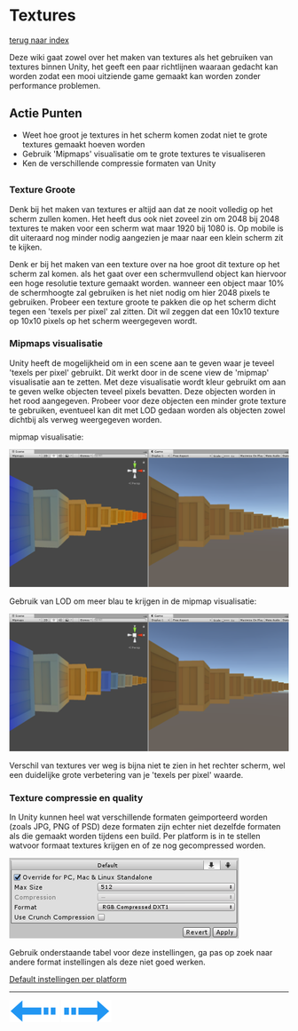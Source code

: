 # Textures
[terug naar index](/Index.md#unity-settings)  

Deze wiki gaat zowel over het maken van textures als het gebruiken van textures binnen Unity, het geeft een paar richtlijnen waaraan gedacht kan 
worden zodat een mooi uitziende game gemaakt kan worden zonder performance problemen.  

## Actie Punten
* Weet hoe groot je textures in het scherm komen zodat niet te grote textures gemaakt hoeven worden
* Gebruik 'Mipmaps' visualisatie om te grote textures te visualiseren
* Ken de verschillende compressie formaten van Unity
##  

### Texture Groote 

Denk bij het maken van textures er altijd aan dat ze nooit volledig op het scherm zullen komen. Het heeft dus ook niet zoveel zin om 2048 bij 2048 textures 
te maken voor een scherm wat maar 1920 bij 1080 is. Op mobile is dit uiteraard nog minder nodig aangezien je maar naar een klein scherm zit te kijken.  

Denk er bij het maken van een texture over na hoe groot dit texture op het scherm zal komen. als het gaat over een schermvullend object kan hiervoor 
een hoge resolutie texture gemaakt worden. wanneer een object maar 10% de schermhoogte zal gebruiken is het niet nodig om hier 2048 pixels te gebruiken. 
Probeer een texture groote te pakken die op het scherm dicht tegen een 'texels per pixel' zal zitten. Dit wil zeggen dat een 10x10 texture op 10x10 pixels 
op het scherm weergegeven wordt. 

### Mipmaps visualisatie

Unity heeft de mogelijkheid om in een scene aan te geven waar je teveel 'texels per pixel' gebruikt. Dit werkt door in de scene view de 'mipmap' 
visualisatie aan te zetten. Met deze visualisatie wordt kleur gebruikt om aan te geven welke objecten teveel pixels bevatten. Deze objecten worden 
in het rood aangegeven. Probeer voor deze objecten een minder grote texture te gebruiken, eventueel kan dit met LOD gedaan worden als objecten zowel 
dichtbij als verweg weergegeven worden.

mipmap visualisatie:  

![Textures_mipmap_normal](/Afbeeldingen/Textures_mipmap_normal.png)  

Gebruik van LOD om meer blau te krijgen in de mipmap visualisatie:  

![Textures_mipmap_LOD](/Afbeeldingen/Textures_mipmap_LOD.png)  

Verschil van textures ver weg is bijna niet te zien in het rechter scherm, wel een duidelijke grote verbetering van je 'texels per pixel' waarde.  

### Texture compressie en quality 

In Unity kunnen heel wat verschillende formaten geimporteerd worden (zoals JPG, PNG of PSD) deze formaten zijn echter niet dezelfde formaten als die 
gemaakt worden tijdens een build. Per platform is in te stellen watvoor formaat textures krijgen en of ze nog gecompressed worden.  

![Textures_QualitySettings](/Afbeeldingen/Textures_QualitySettings.png)  

Gebruik onderstaande tabel voor deze instellingen, ga pas op zoek naar andere format instellingen als deze niet goed werken.  

[Default instellingen per platform](/Graphics/Default_Texture_Settings.md)  


---
[![Last Page](/Afbeeldingen/Arrow_back_small.png)](/Graphics/Overdraw.md) [![Next Page](/Afbeeldingen/Arrow_next_small.png)](/Graphics/ParticleSystems.md)